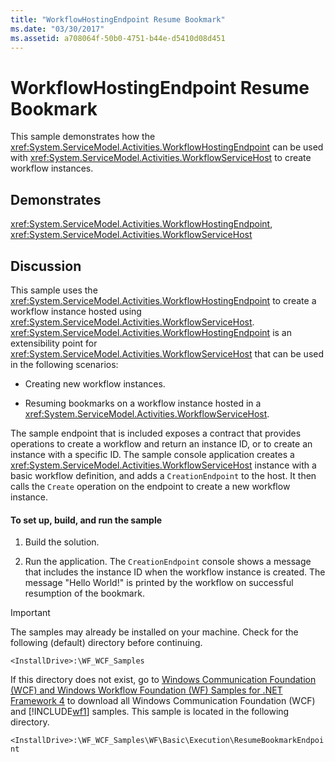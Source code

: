 ```yaml
---
title: "WorkflowHostingEndpoint Resume Bookmark"
ms.date: "03/30/2017"
ms.assetid: a708064f-50b0-4751-b44e-d5410d08d451
---
```

# WorkflowHostingEndpoint Resume Bookmark
This sample demonstrates how the <xref:System.ServiceModel.Activities.WorkflowHostingEndpoint> can be used with <xref:System.ServiceModel.Activities.WorkflowServiceHost> to create workflow instances.  
  
## Demonstrates  
 <xref:System.ServiceModel.Activities.WorkflowHostingEndpoint>, <xref:System.ServiceModel.Activities.WorkflowServiceHost>  
  
## Discussion  
 This sample uses the <xref:System.ServiceModel.Activities.WorkflowHostingEndpoint> to create a workflow instance hosted using <xref:System.ServiceModel.Activities.WorkflowServiceHost>. <xref:System.ServiceModel.Activities.WorkflowHostingEndpoint> is an extensibility point for <xref:System.ServiceModel.Activities.WorkflowServiceHost> that can be used in the following scenarios:  
  
-   Creating new workflow instances.  
  
-   Resuming bookmarks on a workflow instance hosted in a <xref:System.ServiceModel.Activities.WorkflowServiceHost>.  
  
 The sample endpoint that is included exposes a contract that provides operations to create a workflow and return an instance ID, or to create an instance with a specific ID. The sample console application creates a <xref:System.ServiceModel.Activities.WorkflowServiceHost> instance with a basic workflow definition, and adds a `CreationEndpoint` to the host. It then calls the `Create` operation on the endpoint to create a new workflow instance.  
  
#### To set up, build, and run the sample  
  
1.  Build the solution.  
  
2.  Run the application. The `CreationEndpoint` console shows a message that includes the instance ID when the workflow instance is created. The message "Hello World!" is printed by the workflow on successful resumption of the bookmark.  
  
> [!IMPORTANT]
>  The samples may already be installed on your machine. Check for the following (default) directory before continuing.  
>   
>  `<InstallDrive>:\WF_WCF_Samples`  
>   
>  If this directory does not exist, go to [Windows Communication Foundation (WCF) and Windows Workflow Foundation (WF) Samples for .NET Framework 4](https://go.microsoft.com/fwlink/?LinkId=150780) to download all Windows Communication Foundation (WCF) and [!INCLUDE[wf1](../../../../includes/wf1-md.md)] samples. This sample is located in the following directory.  
>   
>  `<InstallDrive>:\WF_WCF_Samples\WF\Basic\Execution\ResumeBookmarkEndpoint`
